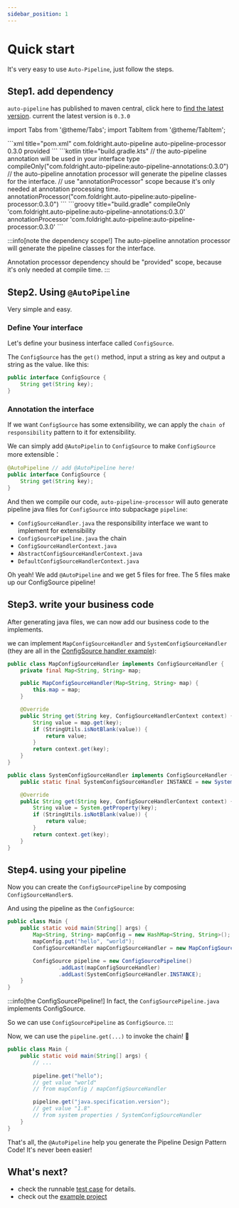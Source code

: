 ```yaml
---
sidebar_position: 1
---
```

# Quick start

It's very easy to use `Auto-Pipeline`, just follow the steps.

## Step1. add dependency

`auto-pipeline` has published to maven central, click here
to [find the latest version](https://search.maven.org/search?q=g:com.foldright.auto-pipeline). current the latest version is `0.3.0`


import Tabs from '@theme/Tabs';
import TabItem from '@theme/TabItem';

<Tabs>
  <TabItem value="Maven" label="Maven" default>
    ```xml title="pom.xml"
    <dependency>
        <groupId>com.foldright.auto-pipeline</groupId>
        <artifactId>auto-pipeline-processor</artifactId>
        <version>0.3.0</version>
        <scope>provided</scope>
    </dependency>
    ```
  </TabItem>
  <TabItem value="Gradle-Kotlin" label="Gradle (Kotlin DSL)">
    ```kotlin title="build.gradle.kts"
    // the auto-pipeline annotation will be used in your interface type
    compileOnly("com.foldright.auto-pipeline:auto-pipeline-annotations:0.3.0")
    // the auto-pipeline annotation processor will generate the pipeline classes for the interface.
    // use "annotationProcessor" scope because it's only needed at annotation processing time.
    annotationProcessor("com.foldright.auto-pipeline:auto-pipeline-processor:0.3.0")
    ```
  </TabItem>
  <TabItem value="Gradle-Gradle" label="Gradle (Groovy DSL)">
    ```groovy title="build.gradle"
    compileOnly 'com.foldright.auto-pipeline:auto-pipeline-annotations:0.3.0'
    annotationProcessor 'com.foldright.auto-pipeline:auto-pipeline-processor:0.3.0'
    ```
  </TabItem>
</Tabs>

:::info[note the dependency scope!]
The auto-pipeline annotation processor will generate the pipeline classes for the interface.

Annotation processor dependency should be "provided" scope, because it's only needed at compile time.
:::

## Step2. Using `@AutoPipeline`

Very simple and easy.

### Define Your interface
Let's define your business interface called `ConfigSource`.

The `ConfigSource` has the `get()` method, input a string as key and output a string as the value.
like this:

```java title="ConfigSource.java"
public interface ConfigSource {
    String get(String key);
}
```

### Annotation the interface

If we want `ConfigSource` has some extensibility, we can apply the `chain of responsibility` pattern to it for extensibility.

We can simply add `@AutoPipelin` to `ConfigSource` to make `ConfigSource` more extensible：

```java title="ConfigSource.java"
@AutoPipeline // add @AutoPipeline here!
public interface ConfigSource {
    String get(String key);
}
```

And then we compile our code, `auto-pipeline-processor` will auto generate pipeline java files for `ConfigSource` into subpackage `pipeline`:

- `ConfigSourceHandler.java` the responsibility interface we want to implement for extensibility
- `ConfigSourcePipeline.java` the chain
- `ConfigSourceHandlerContext.java`
- `AbstractConfigSourceHandlerContext.java`
- `DefaultConfigSourceHandlerContext.java`

Oh yeah! We add `@AutoPipeline` and we get 5 files for free. The 5 files make up our ConfigSource pipeline!

## Step3. write your business code

After generating java files, we can now add our business code to the implements.

we can implement `MapConfigSourceHandler` and `SystemConfigSourceHandler` (they are all in the [ConfigSource handler example](https://github.com/foldright/auto-pipeline/blob/main/auto-pipeline-examples/src/main/java/com/foldright/examples/config/handler)):

```java title="MapConfigSourceHandler.java"
public class MapConfigSourceHandler implements ConfigSourceHandler {
    private final Map<String, String> map;

    public MapConfigSourceHandler(Map<String, String> map) {
        this.map = map;
    }

    @Override
    public String get(String key, ConfigSourceHandlerContext context) {
        String value = map.get(key);
        if (StringUtils.isNotBlank(value)) {
            return value;
        }
        return context.get(key);
    }
}
```
```java title="SystemConfigSourceHandler.java"
public class SystemConfigSourceHandler implements ConfigSourceHandler {
    public static final SystemConfigSourceHandler INSTANCE = new SystemConfigSourceHandler();

    @Override
    public String get(String key, ConfigSourceHandlerContext context) {
        String value = System.getProperty(key);
        if (StringUtils.isNotBlank(value)) {
            return value;
        }
        return context.get(key);
    }
}
```

## Step4. using your pipeline

Now you can create the `ConfigSourcePipeline` by composing `ConfigSourceHandler`s.

And using the pipeline as the `ConfigSource`:

```java title="Main.java"
public class Main {
    public static void main(String[] args) {
        Map<String, String> mapConfig = new HashMap<String, String>();
        mapConfig.put("hello", "world");
        ConfigSourceHandler mapConfigSourceHandler = new MapConfigSourceHandler(mapConfig);

        ConfigSource pipeline = new ConfigSourcePipeline()
                .addLast(mapConfigSourceHandler)
                .addLast(SystemConfigSourceHandler.INSTANCE);    
    }
}
```

:::info[the ConfigSourcePipeline!]
In fact, the `ConfigSourcePipeline.java` implements ConfigSource.

So we can use `ConfigSourcePipeline` as `ConfigSource`.
:::

Now, we can use the `pipeline.get(...)` to invoke the chain! 🎉

```java title="Main.java"
public class Main {
    public static void main(String[] args) {
        // ...
        
        pipeline.get("hello");
        // get value "world"
        // from mapConfig / mapConfigSourceHandler

        pipeline.get("java.specification.version");
        // get value "1.8"
        // from system properties / SystemConfigSourceHandler
    }
}
```

That's all, the `@AutoPipeline` help you generate the Pipeline Design Pattern Code! It's never been easier!


## What's next?
- check the runnable [test case](https://github.com/foldright/auto-pipeline/blob/main/auto-pipeline-examples/src/test/java/com/foldright/examples/config/pipeline/ConfigSourceTest.kt) for details.
- check out the [example project](https://github.com/foldright/auto-pipeline/tree/main/auto-pipeline-examples/src/main/java/com/foldright/examples)
